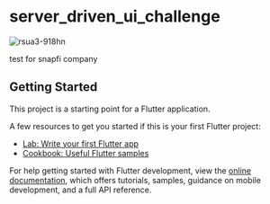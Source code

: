# server_driven_ui_challenge

![rsua3-918hn](https://user-images.githubusercontent.com/66894278/215932035-47a72768-94a3-42c0-98bd-c43c9e26ede1.gif)

test for snapfi company

## Getting Started

This project is a starting point for a Flutter application.

A few resources to get you started if this is your first Flutter project:

- [Lab: Write your first Flutter app](https://docs.flutter.dev/get-started/codelab)
- [Cookbook: Useful Flutter samples](https://docs.flutter.dev/cookbook)

For help getting started with Flutter development, view the
[online documentation](https://docs.flutter.dev/), which offers tutorials,
samples, guidance on mobile development, and a full API reference.
